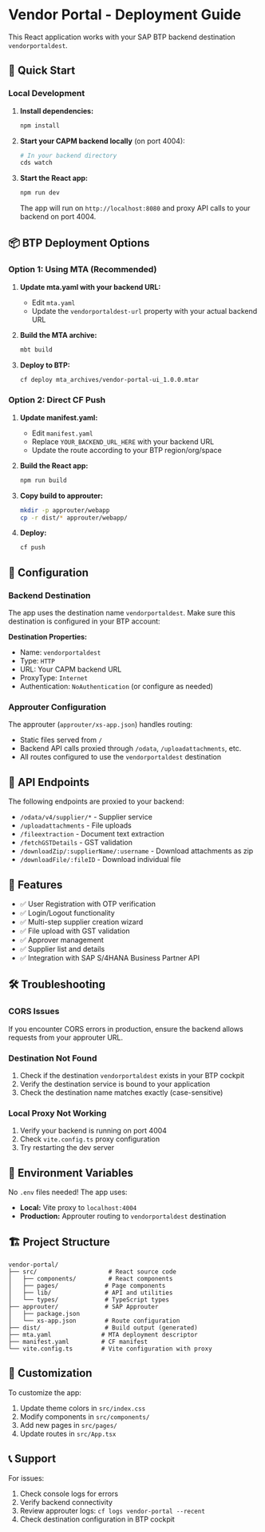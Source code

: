 # Vendor Portal - Deployment Guide

This React application works with your SAP BTP backend destination `vendorportaldest`.

## 🚀 Quick Start

### Local Development

1. **Install dependencies:**
   ```bash
   npm install
   ```

2. **Start your CAPM backend locally** (on port 4004):
   ```bash
   # In your backend directory
   cds watch
   ```

3. **Start the React app:**
   ```bash
   npm run dev
   ```

   The app will run on `http://localhost:8080` and proxy API calls to your backend on port 4004.

## 📦 BTP Deployment Options

### Option 1: Using MTA (Recommended)

1. **Update mta.yaml with your backend URL:**
   - Edit `mta.yaml`
   - Update the `vendorportaldest-url` property with your actual backend URL

2. **Build the MTA archive:**
   ```bash
   mbt build
   ```

3. **Deploy to BTP:**
   ```bash
   cf deploy mta_archives/vendor-portal-ui_1.0.0.mtar
   ```

### Option 2: Direct CF Push

1. **Update manifest.yaml:**
   - Edit `manifest.yaml`
   - Replace `YOUR_BACKEND_URL_HERE` with your backend URL
   - Update the route according to your BTP region/org/space

2. **Build the React app:**
   ```bash
   npm run build
   ```

3. **Copy build to approuter:**
   ```bash
   mkdir -p approuter/webapp
   cp -r dist/* approuter/webapp/
   ```

4. **Deploy:**
   ```bash
   cf push
   ```

## 🔧 Configuration

### Backend Destination

The app uses the destination name `vendorportaldest`. Make sure this destination is configured in your BTP account:

**Destination Properties:**
- Name: `vendorportaldest`
- Type: `HTTP`
- URL: Your CAPM backend URL
- ProxyType: `Internet`
- Authentication: `NoAuthentication` (or configure as needed)

### Approuter Configuration

The approuter (`approuter/xs-app.json`) handles routing:
- Static files served from `/`
- Backend API calls proxied through `/odata`, `/uploadattachments`, etc.
- All routes configured to use the `vendorportaldest` destination

## 🔑 API Endpoints

The following endpoints are proxied to your backend:
- `/odata/v4/supplier/*` - Supplier service
- `/uploadattachments` - File uploads
- `/fileextraction` - Document text extraction
- `/fetchGSTDetails` - GST validation
- `/downloadZip/:supplierName/:username` - Download attachments as zip
- `/downloadFile/:fileID` - Download individual file

## 🎯 Features

- ✅ User Registration with OTP verification
- ✅ Login/Logout functionality
- ✅ Multi-step supplier creation wizard
- ✅ File upload with GST validation
- ✅ Approver management
- ✅ Supplier list and details
- ✅ Integration with SAP S/4HANA Business Partner API

## 🛠️ Troubleshooting

### CORS Issues
If you encounter CORS errors in production, ensure the backend allows requests from your approuter URL.

### Destination Not Found
1. Check if the destination `vendorportaldest` exists in your BTP cockpit
2. Verify the destination service is bound to your application
3. Check the destination name matches exactly (case-sensitive)

### Local Proxy Not Working
1. Verify your backend is running on port 4004
2. Check `vite.config.ts` proxy configuration
3. Try restarting the dev server

## 📝 Environment Variables

No `.env` files needed! The app uses:
- **Local:** Vite proxy to `localhost:4004`
- **Production:** Approuter routing to `vendorportaldest` destination

## 🏗️ Project Structure

```
vendor-portal/
├── src/                    # React source code
│   ├── components/         # React components
│   ├── pages/             # Page components
│   ├── lib/               # API and utilities
│   └── types/             # TypeScript types
├── approuter/             # SAP Approuter
│   ├── package.json
│   └── xs-app.json        # Route configuration
├── dist/                  # Build output (generated)
├── mta.yaml              # MTA deployment descriptor
├── manifest.yaml         # CF manifest
└── vite.config.ts        # Vite configuration with proxy
```

## 🎨 Customization

To customize the app:
1. Update theme colors in `src/index.css`
2. Modify components in `src/components/`
3. Add new pages in `src/pages/`
4. Update routes in `src/App.tsx`

## 📞 Support

For issues:
1. Check console logs for errors
2. Verify backend connectivity
3. Review approuter logs: `cf logs vendor-portal --recent`
4. Check destination configuration in BTP cockpit
